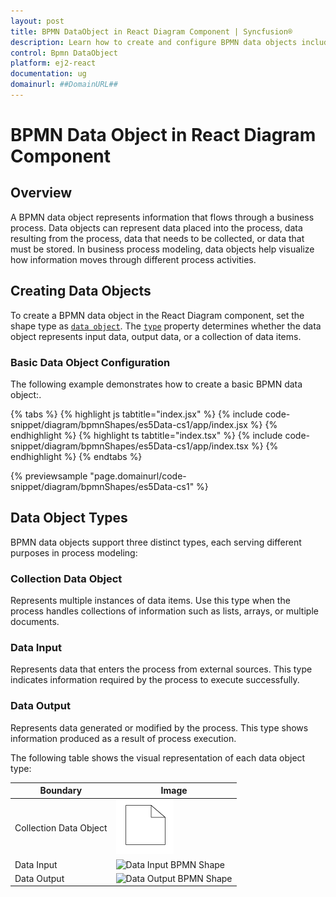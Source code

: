```yaml
---
layout: post
title: BPMN DataObject in React Diagram Component | Syncfusion®
description: Learn how to create and configure BPMN data objects including input, output, and collection types in Syncfusion® React Diagram Component.
control: Bpmn DataObject 
platform: ej2-react
documentation: ug
domainurl: ##DomainURL##
---
```


# BPMN Data Object in React Diagram Component

## Overview

A BPMN data object represents information that flows through a business process. Data objects can represent data placed into the process, data resulting from the process, data that needs to be collected, or data that must be stored. In business process modeling, data objects help visualize how information moves through different process activities.

## Creating Data Objects
To create a BPMN data object in the React Diagram component, set the shape type as [`data object`](https://ej2.syncfusion.com/react/documentation/api/diagram/bpmnDataObject). The [`type`](https://ej2.syncfusion.com/react/documentation/api/diagram/bpmnDataObject/#type) property determines whether the data object represents input data, output data, or a collection of data items.

### Basic Data Object Configuration

The following example demonstrates how to create a basic BPMN data object:.

{% tabs %}
{% highlight js tabtitle="index.jsx" %}
{% include code-snippet/diagram/bpmnShapes/es5Data-cs1/app/index.jsx %}
{% endhighlight %}
{% highlight ts tabtitle="index.tsx" %}
{% include code-snippet/diagram/bpmnShapes/es5Data-cs1/app/index.tsx %}
{% endhighlight %}
{% endtabs %}

 {% previewsample "page.domainurl/code-snippet/diagram/bpmnShapes/es5Data-cs1" %}

## Data Object Types

BPMN data objects support three distinct types, each serving different purposes in process modeling:

### Collection Data Object
Represents multiple instances of data items. Use this type when the process handles collections of information such as lists, arrays, or multiple documents.

### Data Input
Represents data that enters the process from external sources. This type indicates information required by the process to execute successfully.

### Data Output
Represents data generated or modified by the process. This type shows information produced as a result of process execution.

The following table shows the visual representation of each data object type:

| Boundary | Image |
| -------- | -------- |
| Collection Data Object | ![Collection Data BPMN Shape](images/Dataobject.png) |
| Data Input | ![Data Input BPMN Shape](images/DataInput.png) |
| Data Output | ![Data Output BPMN Shape](images/DataOutput.png) |
